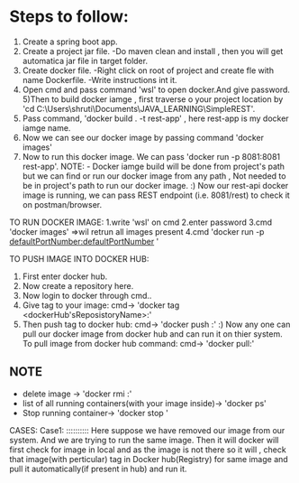# Steps to follow:

1) Create a spring boot app.
2) Create a project jar file.
	-Do maven clean and install , then you will get automatica jar file in target folder.
3) Create docker file.
	-Right click on root of project and create fle with name Dockerfile.
	-Write instructions int it.
4) Open cmd and pass command 'wsl' to open docker.And give password.
5)Then to build docker iamge , first traverse o your project location by 'cd C:\Users\shruti\Documents\JAVA_LEARNING\SimpleREST'.
6) Pass command, 'docker build . -t rest-app' , here rest-app is my docker iamge name.
7) Now we can see our docker image by passing command 'docker images'
8) Now to run this docker image. We can pass 'docker run -p 8081:8081 rest-app'.
	NOTE: - Docker iamge build will be done from project's path but we can find or run our docker image from any path ,
		     Not needed to be in project's path to run our docker image.
:) Now our rest-api docker image is running, we can pass REST endpoint (i.e. 8081/rest) to check it on postman/browser.


TO RUN DOCKER IMAGE:
1.write 'wsl' on cmd
2.enter password
3.cmd 'docker images'	=>wil retrun all images present 
4.cmd 'docker run -p <defaultPortNumber:defaultPortNumber> <image name>'

TO PUSH IMAGE INTO DOCKER HUB:
1. First enter docker hub.
2. Now create a repository here.
3. Now login to docker through cmd..
4. Give tag to your image:
					cmd->	'docker tag <image-name> <dockerHub'sReposistoryName>:<tag-name>'
5. Then push tag to docker hub:
					cmd->	'docker push <repositoryName>:<tag-name>'
:) Now any one can pull our docker image from docker hub and can run it on thier system. To pull image from docker hub command:
					cmd->	'docker pull<repositoryName>:<tag-name>'






NOTE
---------
* delete image -> 	'docker rmi <repositoryName>:<tag>'
* list of all running containers(with your image inside)->	'docker ps'
* Stop running container->		'docker stop <containerName>'

CASES:
Case1:
::::::::::	Here suppose we have removed our image from our system. And we are trying to run the same image.
		Then it will docker will first check for image in local and as the image is not there so it will , check that image(with perticular)
		tag in Docker hub(Registry) for same image and pull it automatically(if present in hub) and run it.
